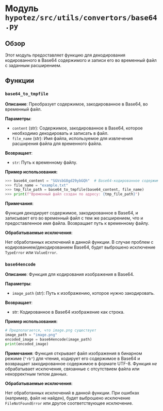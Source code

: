 # Модуль `hypotez/src/utils/convertors/base64.py`

## Обзор

Этот модуль предоставляет функцию для декодирования кодированного в Base64 содержимого и записи его во временный файл с заданным расширением.

## Функции

### `base64_to_tmpfile`

**Описание**: Преобразует содержимое, закодированное в Base64, во временный файл.

**Параметры**:

- `content` (str): Содержимое, закодированное в Base64, которое необходимо декодировать и записать в файл.
- `file_name` (str): Имя файла, используемое для извлечения расширения файла для временного файла.

**Возвращает**:

- `str`: Путь к временному файлу.


**Пример использования:**

```python
>>> base64_content = "SGVsbG8gd29ybGQh"  # Base64-кодированное содержимое "Hello world!"
>>> file_name = "example.txt"
>>> tmp_file_path = base64_to_tmpfile(base64_content, file_name)
>>> print(f"Временный файл создан по адресу: {tmp_file_path}")
```

**Примечания**:

Функция декодирует содержимое, закодированное в Base64, и записывает его во временный файл с тем же расширением, что и предоставленное имя файла. Возвращает путь к временному файлу.

**Обрабатываемые исключения**:

Нет обработанных исключений в данной функции.  В случае проблем с кодированием/декодированием Base64, будет выброшено исключение `TypeError` или `ValueError`.


### `base64encode`

**Описание**: Функция для кодирования изображения в Base64.

**Параметры**:
- `image_path` (str): Путь к изображению, которое нужно закодировать.


**Возвращает**:
- str: Кодированное в Base64 изображение как строка.


**Пример использования:**

```python
# Предполагается, что image.png существует
image_path = "image.png"
encoded_image = base64encode(image_path)
print(encoded_image)
```
**Примечания**:
Функция открывает файл изображения в бинарном режиме (`"rb"`) для чтения, кодирует его содержимое в Base64 и возвращает закодированное содержимое в формате UTF-8. Функция *не* обрабатывает исключения, связанные с отсутствием файла или некорректным типом данных.

**Обрабатываемые исключения**:

Нет обработанных исключений в данной функции. При ошибках (например, файл не найден), будет выброшено исключение `FileNotFoundError` или другое соответствующее исключение.